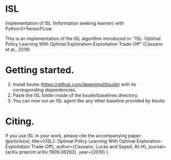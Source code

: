 # ISL
Implementation of ISL (Information seeking learner) with Python3+TensorFLow.

This is an implementation of the ISL algorithm introduced in:
"ISL: Optimal Policy Learning With Optimal Exploration-Exploitation Trade-Off" (Cassano et al., 2019)

# Getting started.
1) Install bsuite (https://github.com/deepmind/bsuite) with its corresponding dependencies.
2) Paste the ISL folder inside of the bsuite/baselines directory.
3) You can now run an ISL agent like any other baseline provided by bsuite.

# Citing.
If you use ISL in your work, please cite the accompanying paper:
@article{isl,
	title={{ISL}: Optimal Policy Learning With Optimal Exploration-Exploitation Trade-Off},
	author={Cassano, Lucas and Sayed, Ali H},
  	journal={arXiv preprint arXiv:1909.06293},
  	year={2019}
}
